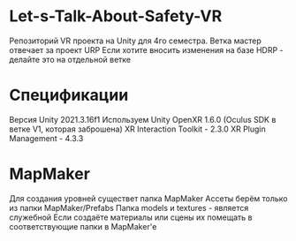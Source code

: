 # Let-s-Talk-About-Safety-VR
Репозиторий VR проекта на Unity для 4го семестра.
Ветка мастер отвечает за проект URP
Если хотите вносить изменения на базе HDRP - делайте это на отдельной ветке

# Спецификации
Версия Unity 2021.3.16f1
Используем Unity OpenXR 1.6.0 (Oculus SDK в ветке V1, которая заброшена)
XR Interaction Toolkit - 2.3.0
XR Plugin Management - 4.3.3

# MapMaker
Для создания уровней существет папка MapMaker
Ассеты берём только из папки MapMaker/Prefabs
Папка models и textures - является служебной
Если создаёте материалы или сцены их помещать в соответствующие папки в MapMaker'e

